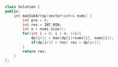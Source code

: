 <!--
 * @Author: your name
 * @Date: 2020-11-29 22:45:30
 * @LastEditTime: 2020-11-29 22:45:41
 * @LastEditors: Please set LastEditors
 * @Description: In User Settings Edit
 * @FilePath: /projects/leetcode/剑指 Offer 42. 连续子数组的最大和.md
-->
```c++
class Solution {
public:
    int maxSubArray(vector<int>& nums) {
        int pre = 0;
        int res = INT_MIN;
        int n = nums.size();
        for(int i = 0; i < n; ++i){
            dp[i+1] = max(dp[i]+nums[i], nums[i]);
            if(dp[i+1] > res) res = dp[i+1];
        }
        return res;
    }
};
```